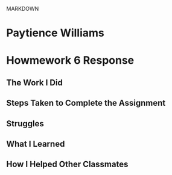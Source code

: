 MARKDOWN
# Paytience Williams

# Howmework 6 Response

## The Work I Did



## Steps Taken to Complete the Assignment



## Struggles



## What I Learned



## How I Helped Other Classmates

